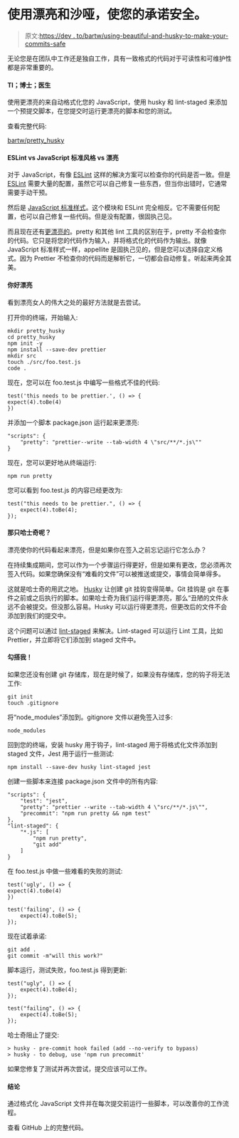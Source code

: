 # 使用漂亮和沙哑，使您的承诺安全。

> 原文:[https://dev . to/bartw/using-beautiful-and-husky-to-make-your-commits-safe](https://dev.to/bartw/using-prettier-and-husky-to-make-your-commits-safe)

无论您是在团队中工作还是独自工作，具有一致格式的代码对于可读性和可维护性都是非常重要的。

#### Tl；博士；医生

使用更漂亮的来自动格式化您的 JavaScript，使用 husky 和 lint-staged 来添加一个预提交脚本，在您提交时运行更漂亮的脚本和您的测试。

查看完整代码:

[bartw/pretty_husky](https://github.com/bartw/pretty_husky)

#### [](#eslint-vs-javascript-standard-style-vs%C2%A0prettier)ESLint vs JavaScript 标准风格 vs 漂亮

对于 JavaScript，有像 [ESLint](http://eslint.org/) 这样的解决方案可以检查你的代码是否一致。但是 [ESLint](http://eslint.org/) 需要大量的配置，虽然它可以自己修复一些东西，但当你出错时，它通常需要手动干预。

然后是 [JavaScript 标准样式](https://standardjs.com/)。这个模块和 ESLint 完全相反。它不需要任何配置，也可以自己修复一些代码。但是没有配置，很固执己见。

而且现在还有[更漂亮的](https://github.com/prettier/prettier)。pretty 和其他 lint 工具的区别在于，pretty 不会检查你的代码。它只是将您的代码作为输入，并将格式化的代码作为输出。就像 JavaScript 标准样式一样，appellite 是固执己见的，但是您可以选择自定义格式。因为 Prettier 不检查你的代码而是解析它，一切都会自动修复。听起来两全其美。

#### [](#hello-prettier)你好漂亮

看到漂亮女人的伟大之处的最好方法就是去尝试。

打开你的终端，开始输入:

```
mkdir pretty_husky
cd pretty_husky
npm init -y
npm install --save-dev prettier
mkdir src
touch ./src/foo.test.js
code . 
```

现在，您可以在 foo.test.js 中编写一些格式不佳的代码:

```
test('this needs to be prettier.', () => {
expect(4).toBe(4)
}) 
```

并添加一个脚本 package.json 运行起来更漂亮:

```
"scripts": {
    "pretty": "prettier--write --tab-width 4 \"src/**/*.js\""
} 
```

现在，您可以更好地从终端运行:

```
npm run pretty 
```

您可以看到 foo.test.js 的内容已经更改为:

```
test("this needs to be prettier.", () => {
    expect(4).toBe(4);
}); 
```

#### [](#what-about-that%C2%A0husky)那只哈士奇呢？

漂亮使你的代码看起来漂亮，但是如果你在签入之前忘记运行它怎么办？

在持续集成期间，您可以作为一个步骤运行得更好，但是如果有更改，您必须再次签入代码。如果您确保没有“难看的文件”可以被推送或提交，事情会简单得多。

这就是哈士奇的用武之地。 [Husky](https://github.com/typicode/husky) 让创建 git 挂钩变得简单。Git 挂钩是 git 在事件之前或之后执行的脚本。如果哈士奇为我们运行得更漂亮，那么“丑陋的文件永远不会被提交。但没那么容易。Husky 可以运行得更漂亮，但更改后的文件不会添加到我们的提交中。

这个问题可以通过 [lint-staged](https://github.com/okonet/lint-staged) 来解决。Lint-staged 可以运行 Lint 工具，比如 Prettier，并立即将它们添加到 staged 文件中。

#### [](#hook-me%C2%A0up)勾搭我！

如果您还没有创建 git 存储库，现在是时候了，如果没有存储库，您的钩子将无法工作:

```
git init
touch .gitignore 
```

将“node_modules”添加到。gitignore 文件以避免签入过多:

```
node_modules 
```

回到您的终端，安装 husky 用于钩子，lint-staged 用于将格式化文件添加到 staged 文件，Jest 用于运行一些测试:

```
npm install --save-dev husky lint-staged jest 
```

创建一些脚本来连接 package.json 文件中的所有内容:

```
"scripts": {
    "test": "jest",
    "pretty": "prettier --write --tab-width 4 \"src/**/*.js\"",
    "precommit": "npm run pretty && npm test"
},
"lint-staged": {
    "*.js": [
        "npm run pretty",
        "git add"
    ]
} 
```

在 foo.test.js 中做一些难看的失败的测试:

```
test('ugly', () => {
expect(4).toBe(4)
})

test('failing', () => {
    expect(4).toBe(5);
}); 
```

现在试着承诺:

```
git add .
git commit -m"will this work?" 
```

脚本运行，测试失败，foo.test.js 得到更新:

```
test("ugly", () => {
    expect(4).toBe(4);
});

test("failing", () => {
    expect(4).toBe(5);
}); 
```

哈士奇阻止了提交:

```
> husky - pre-commit hook failed (add --no-verify to bypass)
> husky - to debug, use 'npm run precommit' 
```

如果您修复了测试并再次尝试，提交应该可以工作。

#### [](#conclusion)结论

通过格式化 JavaScript 文件并在每次提交前运行一些脚本，可以改善你的工作流程。

查看 GitHub 上的完整代码。
